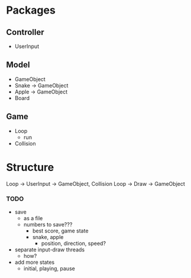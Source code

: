 # Packages
## Controller
- UserInput

## Model
- GameObject
- Snake -> GameObject
- Apple -> GameObject
- Board

## Game
- Loop
  - run
- Collision

# Structure
Loop -> UserInput -> GameObject, Collision
Loop -> Draw -> GameObject


### TODO
- save
  - as a file
  - numbers to save???
    - best score, game state
    - snake, apple
      - position, direction, speed?
- separate input-draw threads
  - how?
- add more states
  - initial, playing, pause